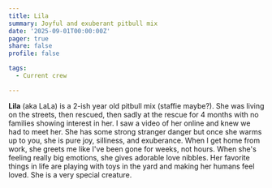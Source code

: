 ```yaml
---
title: Lila 
summary: Joyful and exuberant pitbull mix
date: '2025-09-01T00:00:00Z'
pager: true
share: false
profile: false

tags: 
  - Current crew

---
```


**Lila** (aka LaLa) is a 2-ish year old pitbull mix (staffie maybe?). She was living on the streets, then rescued, then sadly at the rescue for 4 months with no families showing interest in her. I saw a video of her online and knew we had to meet her. She has some strong stranger danger but once she warms up to you, she is pure joy, silliness, and exuberance. When I get home from work, she greets me like I've been gone for weeks, not hours. When she's feeling really big emotions, she gives adorable love nibbles. Her favorite things in life are playing with toys in the yard and making her humans feel loved. She is a very special creature.